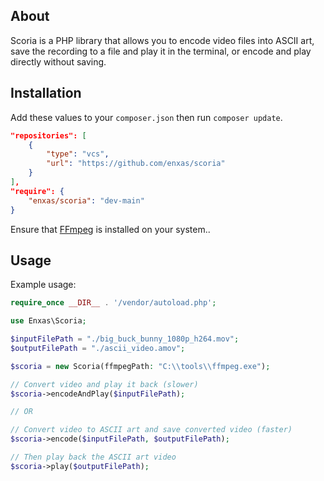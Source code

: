 ## About

Scoria is a PHP library that allows you to encode video files into ASCII art, save the recording to a file and play it in the terminal, or encode and play directly without saving.

## Installation

Add these values to your `composer.json` then run `composer update`.

```json
"repositories": [
	{
		"type": "vcs",
		"url": "https://github.com/enxas/scoria"
	}
],
"require": {
	"enxas/scoria": "dev-main"
}
```

Ensure that [FFmpeg](https://www.ffmpeg.org/) is installed on your system..

## Usage

Example usage:

```php
require_once __DIR__ . '/vendor/autoload.php';

use Enxas\Scoria;

$inputFilePath = "./big_buck_bunny_1080p_h264.mov";
$outputFilePath = "./ascii_video.amov";

$scoria = new Scoria(ffmpegPath: "C:\\tools\\ffmpeg.exe");

// Convert video and play it back (slower)
$scoria->encodeAndPlay($inputFilePath);

// OR

// Convert video to ASCII art and save converted video (faster)
$scoria->encode($inputFilePath, $outputFilePath);

// Then play back the ASCII art video
$scoria->play($outputFilePath);
```
